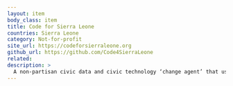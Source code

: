 ```yaml
---
layout: item
body_class: item
title: Code for Sierra Leone
countries: Sierra Leone
category: Not-for-profit
site_url: https://codeforsierraleone.org
github_url: https://github.com/Code4SierraLeone
related: 
description: >
  A non-partisan civic data and civic technology ‘change agent’ that uses technology to boost active citizenry and evidence-based public discourse.
---
```

